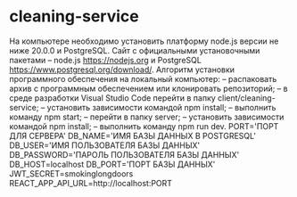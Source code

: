 # cleaning-service
На компьютере необходимо установить платформу node.js версии не ниже 20.0.0 и PostgreSQL. Сайт с официальными установочными пакетами –  node.js https://nodejs.org и PostgreSQL https://www.postgresql.org/download/. 
Алгоритм установки программного обеспечения на локальный компьютер:
–  распаковать архив с программным обеспечением или клонировать репозиторий;
–  в среде разработки Visual Studio Code перейти в папку client/cleaning-service;
–  установить зависимости командой npm install;
–  выполнить команду npm start;
–  перейти в папку server;
–  установить зависимости командой npm install;
–  выполнить команду npm run dev.
PORT='ПОРТ ДЛЯ СЕРВЕРА'
DB_NAME='ИМЯ БАЗЫ ДАННЫХ В POSTGRESQL'
DB_USER='ИМЯ ПОЛЬЗОВАТЕЛЯ БАЗЫ ДАННЫХ'
DB_PASSWORD='ПАРОЛЬ ПОЛЬЗОВАТЕЛЯ БАЗЫ ДАННЫХ'
DB_HOST=localhost
DB_PORT='ПОРТ БАЗЫ ДАННЫХ'
JWT_SECRET=smokinglongdoors
REACT_APP_API_URL=http://localhost:PORT
